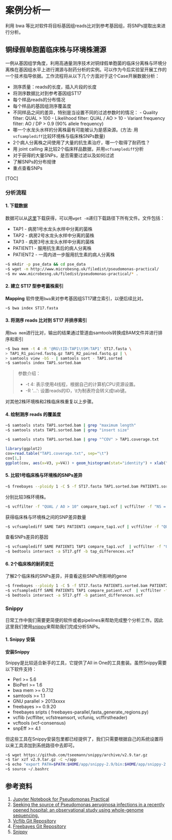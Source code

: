 # 案例分析一

利用 bwa 等比对软件将目标基因组reads比对到参考基因组，将SNPs提取出来进行分析。

## 铜绿假单胞菌临床株与环境株溯源

一例从基因组学角度，利用高通量测序技术对铜绿假单胞菌的临床分离株与环境分离株在基因组水平上进行溯源与耐药分析的实例。可以作为今后实验室开展工作的一个技术指导依据。工作流程将从以下几个方面对于这个Case开展数据分析：

- 测序质量：reads的长度，插入片段的长度
- 将测序数据比对到参考基因组ST17
 - 每个样品reads的分布情况
 - 每个样品的基因组测序覆盖度
 - 不同样品之间的差异，特别是当设置不同的过滤参数时的情况：
	     - Quality filter: QUAL > 100
         - Likelihood filter: QUAL / AO > 10
         - Variant frequency filter: AO / DP > 0.9 (90% allele frequency)
- 哪一个水龙头水样的分离株最有可能被认为是感染源。(方法: 用`vcfsamplediff`比较环境株与临床株SNPs数量)
- 2个病人分离株之间使用了大量的抗生素治疗，哪一个取得了耐药性？
 - 用 joint calling 来比较2个临床样品数据，并用`vcfsamplediff`分析
 - 对于获得的大量SNPs，是否需要过滤以及如何过滤
 - 了解SNPs的分布规律
 - 重点查看SNPs

[TOC]

### 分析流程

#### 1. 下载数据

数据可以从[这里](http://www.microbesng.uk/filedist/pseudomonas-practical/)下载获得，可以用`wget -m`递归下载路径下所有文件。文件包括：

- TAP1 - 病房1号水龙头水样中分离的菌株
- TAP2 - 病房2号水龙头水样中分离的菌株
- TAP3 - 病房3号水龙头水样中分离的菌株
- PATIENT1 - 服用抗生素后的病人分离株
- PATIENT2 - 一周内进一步服用抗生素的病人分离株

```bash
~$ mkdir -p pse_data && cd pse_data
~$ wget -m http://www.microbesng.uk/filedist/pseudomonas-practical/
~$ mv www.microbesng.uk/filedist/pseudomonas-practical/* .
```

#### 2. 建立 ST17 型参考菌株索引

**Mapping** 软件使用`bwa`来对参考基因组ST17建立索引，以便后续比对。

```bash
~$ bwa index ST17.fasta
```

#### 3. 将测序 reads 比对到 ST17 并排序索引

用`bwa mem`进行比对，输出的结果通过管道由samtools转换成BAM文件并进行排序和索引

```bash
~$ bwa mem -t 4 -R '@RG\tID:TAP1\tSM:TAP1' ST17.fasta \
> TAP1_R1_paired.fastq.gz TAP1_R2_paired.fastq.gz | \
> samtools view -bS - | samtools sort - TAP1.sorted
~$ samtools index TAP1.sorted.bam
```

> 参数介绍：
> * -t 4: 表示使用4线程，根据自己的计算机CPU资源设置。
> * -R '...': 设置reads的ID，\t为制表符会转义成tab键。

对其他2株环境株和2株临床株重复以上步骤。


#### 4. 绘制测序 reads 的覆盖度

```bash
~$ samtools stats TAP1.sorted.bam | grep "maximum length"
~$ samtools stats TAP1.sorted.bam | grep "insert size"
```


```bash
~$ samtools stats TAP1.sorted.bam | grep "^COV" > TAP1.coverage.txt
```

```r
library(ggplot2)
cov=read.table("TAP1.coverage.txt", sep="\t")
cov[1,]
ggplot(cov, aes(x=V3, y=V4)) + geom_histogram(stat="identity") + xlab("Coverage") + ylab("Count")
```

#### 5. 比较1号临床株与环境株的SNPs差异

```bash
~$ freebayes --ploidy 1 -C 5 -f ST17.fasta TAP1.sorted.bam PATIENT1.sorted.bam  > compare_tap1.vcf
```

分别比较3株环境株。

```bash
~$ vcffilter -f "QUAL / AO > 10" compare_tap1.vcf | vcffilter -f "NS = 2" | wc -l 
```

获得临床株与环境株之间的SNP差异数量

```bash
~$ vcfsamplediff SAME TAP1 PATIENT1 compare_tap1.vcf | vcffilter -f "QUAL / AO > 10" | vcffilter -f "NS = 2" | vcffilter -f "! ( SAME = germline ) " | grep -v "^#" | wc -l 
```

查看SNPs差异的基因

```bash
~$ vcfsamplediff SAME PATIENT1 TAP1 compare_tap1.vcf  | vcffilter -f "QUAL / AO > 10" | vcffilter -f "NS = 2" | vcffilter -f "! ( SAME = germline ) " > tap_differences.vcf 
~$ bedtools intersect -a ST17.gff -b tap_differences.vcf
```

#### 6. 2个临床株的耐药变迁

了解2个临床株的SNPs差异，并查看这些SNPs所影响的gene

```bash
~$ freebayes --ploidy 1 -C 5 -f ST17.fasta PATIENT1.sorted.bam PATIENT2.sorted.bam > compare_patient.vcf
~$ vcfsamplediff SAME PATIENT1 TAP1 compare_patient.vcf  | vcffilter -f "QUAL / AO > 10" | vcffilter -f "NS = 2" | vcffilter -f "! ( SAME = germline ) " > patient_differences.vcf
~$ bedtools intersect -a ST17.gff -b patient_differences.vcf
```

### Snippy

日常工作中我们需要更简便的软件或者pipelines来帮助完成整个分析工作。因此这里我们使用[snippy](https://github.com/tseemann/snippy/blob/master/bin/snippy)来帮助我们完成分析SNPs。


#### 1. Snippy 安装

**安装Snippy**

Snippy是比较适合新手的工具，它提供了All in One的工具套装。虽然Snippy需要以下软件支持：

- Perl >= 5.6
- BioPerl >= 1.6
- bwa mem >= 0.7.12
- samtools >= 1.1
- GNU parallel > 2013xxxx
- freebayes >= 0.9.20
- freebayes sripts ( freebayes-parallel,fasta\_generate\_regions.py)
- vcflib (vcffilter, vcfstreamsort, vcfuniq, vcffirstheader)
- vcftools (vcf-consensus)
- snpEff >= 4.1

但这些工具在Snippy安装包里都已经提供了，我们只需要根据自己的系统设置将以来工具添加到系统路径中去即可。


```bash
~$ wget https://github.com/tseemann/snippy/archive/v2.9.tar.gz
~$ tar xzf v2.9.tar.gz -C ~/app
~$ echo "export PATH=$PATH:$HOME/app/snippy-2.9/bin:$HOME/app/snippy-2.9/binaries/linux/" >> ~/.bashrc
~$ source ~/.bashrc

```


## 参考资料

1. [Jupyter Notebook for Pseudomonas Practical](http://nbviewer.jupyter.org/github/nickloman/nickloman.github.com/blob/master/tutorials/Pseudomonas-practical.ipynb)
2. [Seeking the source of Pseudomonas aeruginosa infections in a recently opened hospital: an observational study using whole-genome sequencing.](http://bmjopen.bmj.com/content/4/11/e006278.full)
3. [Vcflib Git Repository](https://github.com/ekg/vcflib)
4. [Freebayes Git Repository](https://github.com/ekg/freebayes)
5. [Snippy](https://github.com/tseemann/snippy)
